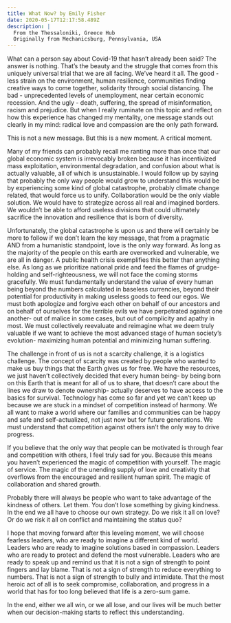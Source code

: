 ```yaml
---
title: What Now? by Emily Fisher
date: 2020-05-17T12:17:58.489Z
description: |
  From the Thessaloniki, Greece Hub
  Originally from Mechanicsburg, Pennsylvania, USA
---
```

What can a person say about Covid-19 that hasn’t already been said? The answer is nothing. That’s the beauty and the struggle that comes from this uniquely universal trial that we are all facing. We’ve heard it all. The good - less strain on the environment, human resilience, communities finding creative ways to come together, solidarity through social distancing. The bad - unprecedented levels of unemployment, near certain economic recession. And the ugly - death, suffering, the spread of misinformation, racism and prejudice. But when I really ruminate on this topic and reflect on how this experience has changed my mentality, one message stands out clearly in my mind: radical love and compassion are the only path forward.

This is not a new message. But this is a new moment. A critical moment.

Many of my friends can probably recall me ranting more than once that our global economic system is irrevocably broken because it has incentivized mass exploitation, environmental degradation, and confusion about what is actually valuable, all of which is unsustainable. I would follow up by saying that probably the only way people would grow to understand this would be by experiencing some kind of global catastrophe, probably climate change related, that would force us to unify. Collaboration would be the only viable solution. We would have to strategize across all real and imagined borders. We wouldn’t be able to afford useless divisions that could ultimately sacrifice the innovation and resilience that is born of diversity.



Unfortunately, the global catastrophe is upon us and there will certainly be more to follow if we don’t learn the key message, that from a pragmatic AND from a humanistic standpoint, love is the only way forward. As long as the majority of the people on this earth are overworked and vulnerable, we are all in danger. A public health crisis exemplifies this better than anything else. As long as we prioritize national pride and feed the flames of grudge-holding and self-righteousness, we will not face the coming storms gracefully. We must fundamentally understand the value of every human being beyond the numbers calculated in baseless currencies, beyond their potential for productivity in making useless goods to feed our egos. We must both apologize and forgive each other on behalf of our ancestors and on behalf of ourselves for the terrible evils we have perpetrated against one another- out of malice in some cases, but out of complicity and apathy in most. We must collectively reevaluate and reimagine what we deem truly valuable if we want to achieve the most advanced stage of human society’s evolution- maximizing human potential and minimizing human suffering.



The challenge in front of us is not a scarcity challenge, it is a logistics challenge. The concept of scarcity was created by people who wanted to make us buy things that the Earth gives us for free. We have the resources, we just haven’t collectively decided that every human being- by being born on this Earth that is meant for all of us to share, that doesn’t care about the lines we draw to denote ownership- actually deserves to have access to the basics for survival. Technology has come so far and yet we can’t keep up because we are stuck in a mindset of competition instead of harmony. We all want to make a world where our families and communities can be happy and safe and self-actualized, not just now but for future generations. We must understand that competition against others isn’t the only way to drive progress.

If you believe that the only way that people can be motivated is through fear and competition with others, I feel truly sad for you. Because this means you haven’t experienced the magic of competition with yourself. The magic of service. The magic of the unending supply of love and creativity that overflows from the encouraged and resilient human spirit. The magic of collaboration and shared growth.

Probably there will always be people who want to take advantage of the kindness of others. Let them. You don’t lose something by giving kindness. In the end we all have to choose our own strategy. Do we risk it all on love? Or do we risk it all on conflict and maintaining the status quo?

I hope that moving forward after this leveling moment, we will choose fearless leaders, who are ready to imagine a different kind of world. Leaders who are ready to imagine solutions based in compassion. Leaders who are ready to protect and defend the most vulnerable. Leaders who are ready to speak up and remind us that it is not a sign of strength to point fingers and lay blame. That is not a sign of strength to reduce everything to numbers. That is not a sign of strength to bully and intimidate. That the most heroic act of all is to seek compromise, collaboration, and progress in a world that has for too long believed that life is a zero-sum game.

In the end, either we all win, or we all lose, and our lives will be much better when our decision-making starts to reflect this understanding.